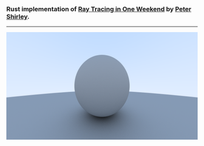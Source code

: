 ### Rust implementation of [Ray Tracing in One Weekend](https://www.amazon.com/Ray-Tracing-Weekend-Minibooks-Book-ebook/dp/B01B5AODD8) by [Peter Shirley](https://en.wikipedia.org/wiki/Peter_Shirley).

---

![Render](https://raw.githubusercontent.com/harababurel/rtow/master/sample_wqhd.png)

